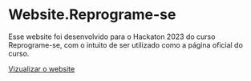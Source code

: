 # Website.Reprograme-se

Esse website foi desenvolvido para o Hackaton 2023 do curso Reprograme-se, com o intuito de ser utilizado como a página oficial do curso.

<a  href="https://fernandahaese.github.io/Website.Reprograme-se/index.html"> Vizualizar o website</a>
